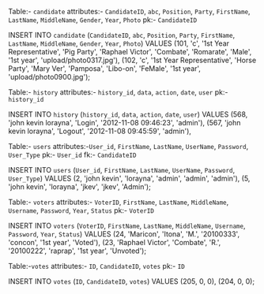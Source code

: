 Table:- `candidate`
attributes:-  `CandidateID`, `abc`, `Position`, `Party`, `FirstName`, `LastName`, `MiddleName`, `Gender`, `Year`, `Photo`
pk:- `CandidateID`


INSERT INTO `candidate` (`CandidateID`, `abc`, `Position`, `Party`, `FirstName`, `LastName`, `MiddleName`, `Gender`, `Year`, `Photo`) VALUES
(101, 'c', '1st Year Representative', 'Pig Party', 'Raphael Victor', 'Combate', 'Romarate', 'Male', '1st year', 'upload/photo0317.jpg'),
(102, 'c', '1st Year Representative', 'Horse Party', 'Mary Ver', 'Pamposa', 'Libo-on', 'FeMale', '1st year', 'upload/photo0900.jpg');





Table:- `history`
attributes:- `history_id`, `data`, `action`, `date`, `user`
pk:- `history_id`

INSERT INTO `history` (`history_id`, `data`, `action`, `date`, `user`) VALUES
(568, 'john kevin lorayna', 'Login', '2012-11-08 09:46:23', 'admin'),
(567, 'john kevin lorayna', 'Logout', '2012-11-08 09:45:59', 'admin'),





Table:- `users`
attributes:-`User_id`, `FirstName`, `LastName`, `UserName`, `Password`, `User_Type`
pk:- `User_id`
fk:- `CandidateID`


INSERT INTO `users` (`User_id`, `FirstName`, `LastName`, `UserName`, `Password`, `User_Type`) VALUES
(2, 'john kevin', 'lorayna', 'admin', 'admin', 'admin'),
(5, 'john kevin', 'lorayna', 'jkev', 'jkev', 'Admin');



Table:- `voters`
attributes:- `VoterID`, `FirstName`, `LastName`, `MiddleName`, `Username`, `Password`, `Year`, `Status`
pk:- `VoterID`

INSERT INTO `voters` (`VoterID`, `FirstName`, `LastName`, `MiddleName`, `Username`, `Password`, `Year`, `Status`) VALUES
(24, 'Maricon', 'Itona', 'M.', '20100333', 'concon', '1st year', 'Voted'),
(23, 'Raphael Victor', 'Combate', 'R.', '20100222', 'raprap', '1st year', 'Unvoted');


Table:-`votes`
attributes:- `ID`, `CandidateID`, `votes`
pk:- `ID`



INSERT INTO `votes` (`ID`, `CandidateID`, `votes`) VALUES
(205, 0, 0),
(204, 0, 0);
